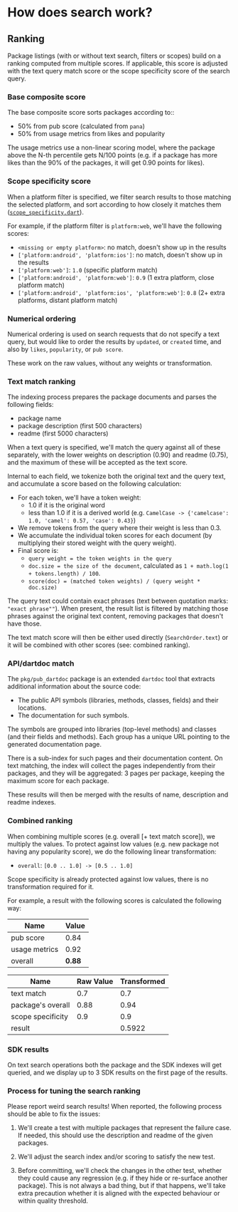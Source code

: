 # How does search work?

## Ranking

Package listings (with or without text search, filters or scopes) build on
a ranking computed from multiple scores. If applicable, this score is
adjusted with the text query match score or the scope specificity score
of the search query.

### Base composite score

The base composite score sorts packages according to::

  - 50% from pub score (calculated from `pana`)
  - 50% from usage metrics from likes and popularity

The usage metrics use a non-linear scoring model, where the package above the N-th
percentile gets N/100 points (e.g. if a package has more likes than the 90% of the
packages, it will get 0.90 points for likes).

### Scope specificity score

When a platform filter is specified, we filter search results to those matching
the selected platform, and sort according to how closely it matches them
([`scope_specificity.dart`](https://github.com/dart-lang/pub-dev/blob/master/app/lib/search/scope_specificity.dart)).

For example, if the platform filter is `platform:web`, we'll have the following scores:

- `<missing or empty platform>`: no match, doesn't show up in the results
- `['platform:android', 'platform:ios']`: no match, doesn't show up in the results
- `['platform:web']`: `1.0` (specific platform match)
- `['platform:android', 'platform:web']`: `0.9` (1 extra platform, close platform match)
- `['platform:android', 'platform:ios', 'platform:web']`: `0.8` (2+ extra platforms, distant platform match)

### Numerical ordering

Numerical ordering is used on search requests that do not specify a text query,
but would like to order the results by `updated`, or `created` time, and also by
`likes`, `popularity`, or `pub score`. 

These work on the raw values, without any weights or transformation.

### Text match ranking

The indexing process prepares the package documents and parses the following fields:

- package name
- package description (first 500 characters)
- readme (first 5000 characters)

When a text query is specified, we'll match the query against all of these
separately, with the lower weights on description (0.90) and readme (0.75),
and the maximum of these will be accepted as the text score.

Internal to each field, we tokenize both the original text and the query text,
and accumulate a score based on the following calculation:

- For each token, we'll have a token weight:
  - 1.0 if it is the original word
  - less than 1.0 if it is a derived world
    (e.g. `CamelCase -> {'camelcase': 1.0, 'camel': 0.57, 'case': 0.43}`)
- We remove tokens from the query where their weight is less than 0.3.
- We accumulate the individual token scores for each document
  (by multiplying their stored weight with the query weight).
- Final score is:
  - `query weight = the token weights in the query`
  - `doc.size = the size of the document`,
    calculated as `1 + math.log(1 + tokens.length) / 100`.
  - `score(doc) = (matched token weights) / (query weight * doc.size)`

The query text could contain exact phrases (text between quotation marks:
`"exact phrase""`). When present, the result list is filtered by matching
those phrases against the original text content, removing packages that doesn't
have those.

The text match score will then be either used directly (`SearchOrder.text`) or it
will be combined with other scores (see: combined ranking).

### API/dartdoc match

The `pkg/pub_dartdoc` package is an extended `dartdoc` tool that extracts additional
information about the source code:
- The public API symbols (libraries, methods, classes, fields) and their locations.
- The documentation for such symbols.

The symbols are grouped into libraries (top-level methods) and classes (and
their fields and methods). Each group has a unique URL pointing to the generated
documentation page.

There is a sub-index for such pages and their documentation content. On text
matching, the index will collect the pages independently from their packages,
and they will be aggregated: 3 pages per package, keeping the maximum score
for each package.

These results will then be merged with the results of name, description and
readme indexes.

### Combined ranking

When combining multiple scores (e.g. overall \[+ text match score]),
we multiply the values. To protect against low values (e.g. new package not having any popularity
score), we do the following linear transformation:

- `overall`: `[0.0 .. 1.0] -> [0.5 .. 1.0]`

Scope specificity is already protected against low values, there is no
transformation required for it.

For example, a result with the following scores is calculated the following way:

| Name | Value |
| --- | --- |
| pub score | 0.84 |
| usage metrics | 0.92 |
| overall | **0.88** |

| Name | Raw Value | Transformed |
| --- | --- | --- |
| text match | 0.7 | 0.7 |
| package's overall | 0.88 | 0.94 |
| scope specificity | 0.9 | 0.9 |
| result |  | 0.5922 |

### SDK results

On text search operations both the package and the SDK indexes will get queried,
and we display up to 3 SDK results on the first page of the results.

### Process for tuning the search ranking

Please report weird search results! When reported, the following process should
be able to fix the issues:

1. We'll create a test with multiple packages that represent the failure case.
   If needed, this should use the description and readme of the given packages.

2. We'll adjust the search index and/or scoring to satisfy the new test.

3. Before committing, we'll check the changes in the other test, whether they
   could cause any regression (e.g. if they hide or re-surface another package). 
   This is not always a bad thing, but if that happens, we'll take extra precaution
   whether it is aligned with the expected behaviour or within quality threshold.
